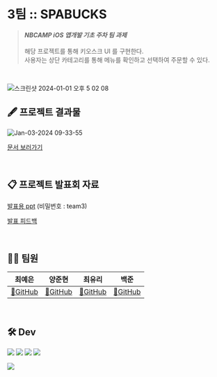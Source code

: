 # 3팀 :: SPABUCKS

> ***NBCAMP iOS 앱개발 기초 주차 팀 과제*** <br/><br/>
> 해당 프로젝트를 통해 키오스크 UI 를 구현한다. <br/>
> 사용자는 상단 카테고리를 통해 메뉴를 확인하고 선택하여 주문할 수 있다.

<br/>

![스크린샷 2024-01-01 오후 5 02 08](https://github.com/NBCAMP-kiosk-team3/iOS/assets/107637741/5fffd30a-4f4e-4c1a-b2ed-5a29ad1c196c)

## 🖋️ 프로젝트 결과물

![Jan-03-2024 09-33-55](https://github.com/NBCAMP-kiosk-team3/iOS/assets/107637741/9fc7a95e-285d-4df4-a2a5-b4ab8942fc53)


[문서 보러가기](https://melted-recess-194.notion.site/3-iOS-2-b733ce4c5b044ad1a424c93563621e5e)

<br/>

## 📋 프로젝트 발표회 자료

[발표용 ppt](https://melted-recess-194.notion.site/3-iOS-2-b733ce4c5b044ad1a424c93563621e5e)  (비밀번호 : team3)
  
[발표 피드백](https://melted-recess-194.notion.site/afa2e96fb45041608b4e01058e53dd15)

<br/>


## 🙋‍♀️ 팀원



| 최예은 | 양준현 | 최유리 | 백준 |
| --- | --- | --- | --- |
| [🔗GitHub](https://github.com/yenny42) |  [🔗GitHub](https://github.com/cantabilano) |  [🔗GitHub](https://github.com/Yu-RiChoi?tab=repositories)|  [🔗GitHub](https://github.com/joonBaek12) |


<br/>


## 🛠 Dev

<img src="https://img.shields.io/badge/swift-F05138?style=for-the-badge&logo=swift&logoColor=white"> <img src="https://img.shields.io/badge/xcode-147EFB?style=for-the-badge&logo=xcode&logoColor=white">
<img src="https://img.shields.io/badge/git-F05032?style=for-the-badge&logo=git&logoColor=white">
<img src="https://img.shields.io/badge/github-181717?style=for-the-badge&logo=github&logoColor=white">

<img src="https://img.shields.io/badge/adobexd-FF61F6?style=for-the-badge&logo=adobexd&logoColor=white">
